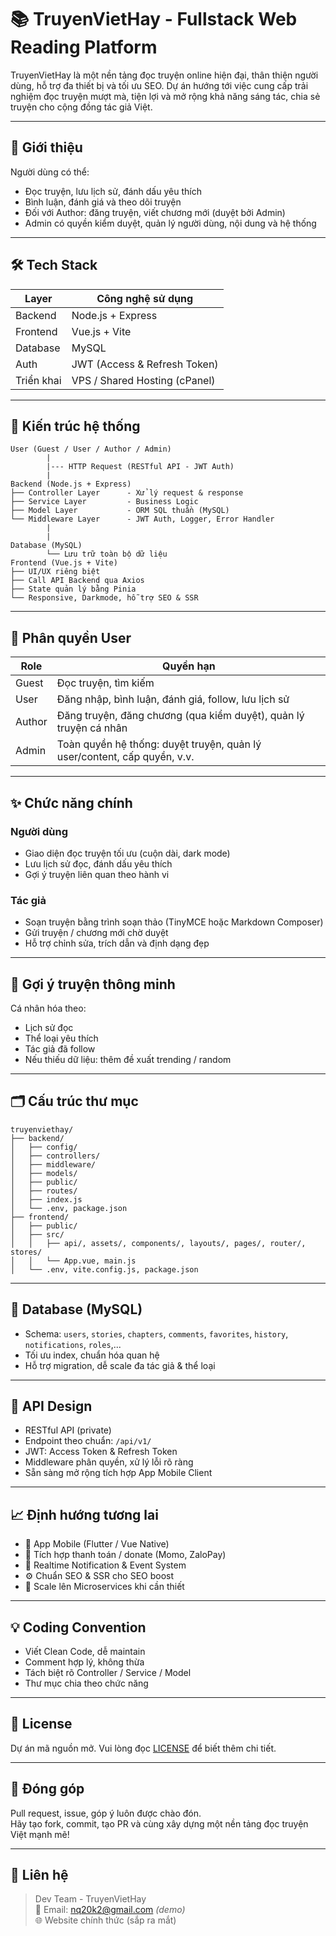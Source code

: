 # 📚 TruyenVietHay - Fullstack Web Reading Platform

TruyenVietHay là một nền tảng đọc truyện online hiện đại, thân thiện người dùng, hỗ trợ đa thiết bị và tối ưu SEO. Dự án hướng tới việc cung cấp trải nghiệm đọc truyện mượt mà, tiện lợi và mở rộng khả năng sáng tác, chia sẻ truyện cho cộng đồng tác giả Việt.

---

## 🚀 Giới thiệu
Người dùng có thể:
- Đọc truyện, lưu lịch sử, đánh dấu yêu thích
- Bình luận, đánh giá và theo dõi truyện
- Đối với Author: đăng truyện, viết chương mới (duyệt bởi Admin)
- Admin có quyền kiểm duyệt, quản lý người dùng, nội dung và hệ thống

---

## 🛠️ Tech Stack

| Layer     | Công nghệ sử dụng            |
|-----------|------------------------------|
| Backend   | Node.js + Express            |
| Frontend  | Vue.js + Vite                |
| Database  | MySQL                        |
| Auth      | JWT (Access & Refresh Token) |
| Triển khai| VPS / Shared Hosting (cPanel)|

---

## 🧩 Kiến trúc hệ thống

```
User (Guest / User / Author / Admin)
        |
        |--- HTTP Request (RESTful API - JWT Auth)
        |
Backend (Node.js + Express)
├── Controller Layer      - Xử lý request & response
├── Service Layer         - Business Logic
├── Model Layer           - ORM SQL thuần (MySQL)
└── Middleware Layer      - JWT Auth, Logger, Error Handler
        |
        |
Database (MySQL)
        └── Lưu trữ toàn bộ dữ liệu
Frontend (Vue.js + Vite)
├── UI/UX riêng biệt
├── Call API Backend qua Axios
├── State quản lý bằng Pinia
└── Responsive, Darkmode, hỗ trợ SEO & SSR
```

---

## 🔐 Phân quyền User

| Role   | Quyền hạn                                                                 |
|--------|---------------------------------------------------------------------------|
| Guest  | Đọc truyện, tìm kiếm                                                      |
| User   | Đăng nhập, bình luận, đánh giá, follow, lưu lịch sử                       |
| Author | Đăng truyện, đăng chương (qua kiểm duyệt), quản lý truyện cá nhân        |
| Admin  | Toàn quyền hệ thống: duyệt truyện, quản lý user/content, cấp quyền, v.v. |

---

## ✨ Chức năng chính

### Người dùng
- Giao diện đọc truyện tối ưu (cuộn dài, dark mode)
- Lưu lịch sử đọc, đánh dấu yêu thích
- Gợi ý truyện liên quan theo hành vi

### Tác giả
- Soạn truyện bằng trình soạn thảo (TinyMCE hoặc Markdown Composer)
- Gửi truyện / chương mới chờ duyệt
- Hỗ trợ chỉnh sửa, trích dẫn và định dạng đẹp

---

## 🤖 Gợi ý truyện thông minh

Cá nhân hóa theo:
- Lịch sử đọc
- Thể loại yêu thích
- Tác giả đã follow
- Nếu thiếu dữ liệu: thêm đề xuất trending / random

---

## 🗂️ Cấu trúc thư mục

```
truyenviethay/
├── backend/
│   ├── config/
│   ├── controllers/
│   ├── middleware/
│   ├── models/
│   ├── public/
│   ├── routes/
│   ├── index.js
│   └── .env, package.json
├── frontend/
│   ├── public/
│   ├── src/
│   │   ├── api/, assets/, components/, layouts/, pages/, router/, stores/
│   │   └── App.vue, main.js
│   └── .env, vite.config.js, package.json
```

---

## 🧮 Database (MySQL)

- Schema: `users`, `stories`, `chapters`, `comments`, `favorites`, `history`, `notifications`, `roles`,...
- Tối ưu index, chuẩn hóa quan hệ
- Hỗ trợ migration, dễ scale đa tác giả & thể loại

---

## 🔌 API Design

- RESTful API (private)
- Endpoint theo chuẩn: `/api/v1/`
- JWT: Access Token & Refresh Token
- Middleware phân quyền, xử lý lỗi rõ ràng
- Sẵn sàng mở rộng tích hợp App Mobile Client

---

## 📈 Định hướng tương lai

- 📱 App Mobile (Flutter / Vue Native)
- 💸 Tích hợp thanh toán / donate (Momo, ZaloPay)
- 🔔 Realtime Notification & Event System
- ⚙️ Chuẩn SEO & SSR cho SEO boost
- 🧱 Scale lên Microservices khi cần thiết

---

## 💡 Coding Convention

- Viết Clean Code, dễ maintain
- Comment hợp lý, không thừa
- Tách biệt rõ Controller / Service / Model
- Thư mục chia theo chức năng

---

## 📄 License

Dự án mã nguồn mở. Vui lòng đọc [LICENSE](./LICENSE) để biết thêm chi tiết.

---

## 🤝 Đóng góp

Pull request, issue, góp ý luôn được chào đón.  
Hãy tạo fork, commit, tạo PR và cùng xây dựng một nền tảng đọc truyện Việt mạnh mẽ!

---

## 💬 Liên hệ

> Dev Team - TruyenVietHay  
> 📧 Email: nq20k2@gmail.com *(demo)*  
> 🌐 Website chính thức (sắp ra mắt)